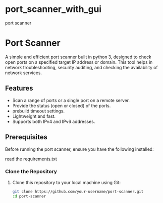 # port_scanner_with_gui
port scanner
# Port Scanner

A simple and efficient port scanner built in python 3, designed to check open ports on a specified target IP address or domain. This tool helps in network troubleshooting, security auditing, and checking the availability of network services.

## Features

- Scan a range of ports or a single port on a remote server.
- Provide the status (open or closed) of the ports.
- prebuild timeout settings.
- Lightweight and fast.
- Supports both IPv4 and IPv6 addresses.

## Prerequisites

Before running the port scanner, ensure you have the following installed:

read the requirements.txt

### Clone the Repository

1. Clone this repository to your local machine using Git:

   ```bash
   git clone https://github.com/your-username/port-scanner.git
   cd port-scanner
